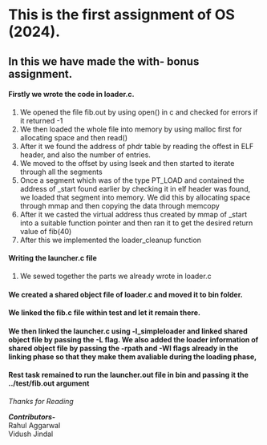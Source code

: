 <h1>This is the first assignment of OS (2024).</h1>

<h2>In this we have made the with- bonus assignment.</h2>



<h4>Firstly we wrote the code in loader.c. </h4>
<ol>
<li>
  We opened the file fib.out by using open() in c and checked for errors if it returned -1
</li>

<li>
    We then loaded the whole file into memory by using malloc first for allocating space and then read()
</li>

<li>
  After it we found the address of phdr table by reading the offest in ELF header, and also the number of entries.
</li>

<li>
  We moved to the offset by using lseek and then started to iterate through all the segments
</li>
<li>
  Once a segment which was of the type PT_LOAD and contained the address of _start found earlier by checking it in elf header was found, we loaded that segment into memory. We did this by allocating space through mmap and then copying the data through memcopy
  
</li>

<li>
  After it we casted the virtual address thus created by mmap of _start into a suitable function pointer and then ran it to get the desired return value of fib(40)
</li>

<li>
  After this we implemented the loader_cleanup function
</li>
  
</ol>

<h4>Writing the launcher.c file</h4>
<ol>
  <li>
    We sewed together the parts we already wrote in loader.c
  </li>
</ol>

<h4>We created a shared object file of loader.c and moved it to bin folder.</h4>
<h4> We linked the fib.c file within test and let it remain there.</h4>
<h4> We then linked the launcher.c using -l_simpleloader and linked shared object file by passing the -L flag. We also added the loader information of shared object file by passing the -rpath and -Wl flags already in the linking phase so that they make them avaliable during the loading phase, </h4>

<h4> Rest task remained to run the launcher.out file in bin and passing it the ../test/fib.out argument</h4>

<p><i> Thanks for Reading</i></p>
<i><b>Contributors-</b></i><br>
Rahul Aggarwal<br>
Vidush Jindal

